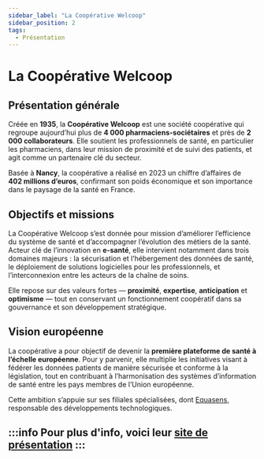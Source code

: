 ```yaml
---
sidebar_label: "La Coopérative Welcoop"
sidebar_position: 2
tags:
  - Présentation
---
```


# La Coopérative Welcoop

## Présentation générale

Créée en **1935**, la **Coopérative Welcoop** est une société coopérative qui regroupe aujourd’hui plus de **4 000 pharmaciens-sociétaires** et près de **2 000 collaborateurs**. Elle soutient les professionnels de santé, en particulier les pharmaciens, dans leur mission de proximité et de suivi des patients, et agit comme un partenaire clé du secteur.

Basée à **Nancy**, la coopérative a réalisé en 2023 un chiffre d’affaires de **402 millions d’euros**, confirmant son poids économique et son importance dans le paysage de la santé en France.

## Objectifs et missions

La Coopérative Welcoop s’est donnée pour mission d’améliorer l’efficience du système de santé et d’accompagner l’évolution des métiers de la santé. Acteur clé de l’innovation en **e-santé**, elle intervient notamment dans trois domaines majeurs : la sécurisation et l’hébergement des données de santé, le déploiement de solutions logicielles pour les professionnels, et l’interconnexion entre les acteurs de la chaîne de soins.

Elle repose sur des valeurs fortes — **proximité**, **expertise**, **anticipation** et **optimisme** — tout en conservant un fonctionnement coopératif dans sa gouvernance et son développement stratégique.

## Vision européenne

La coopérative a pour objectif de devenir la **première plateforme de santé à l’échelle européenne**. Pour y parvenir, elle multiplie les initiatives visant à fédérer les données patients de manière sécurisée et conforme à la législation, tout en contribuant à l’harmonisation des systèmes d’information de santé entre les pays membres de l’Union européenne.

Cette ambition s’appuie sur ses filiales spécialisées, dont [Equasens](./Equasens), responsable des développements technologiques.

:::info
Pour plus d'info, voici leur [site de présentation](https://www.lacooperativewelcoop.com/)
:::
---
